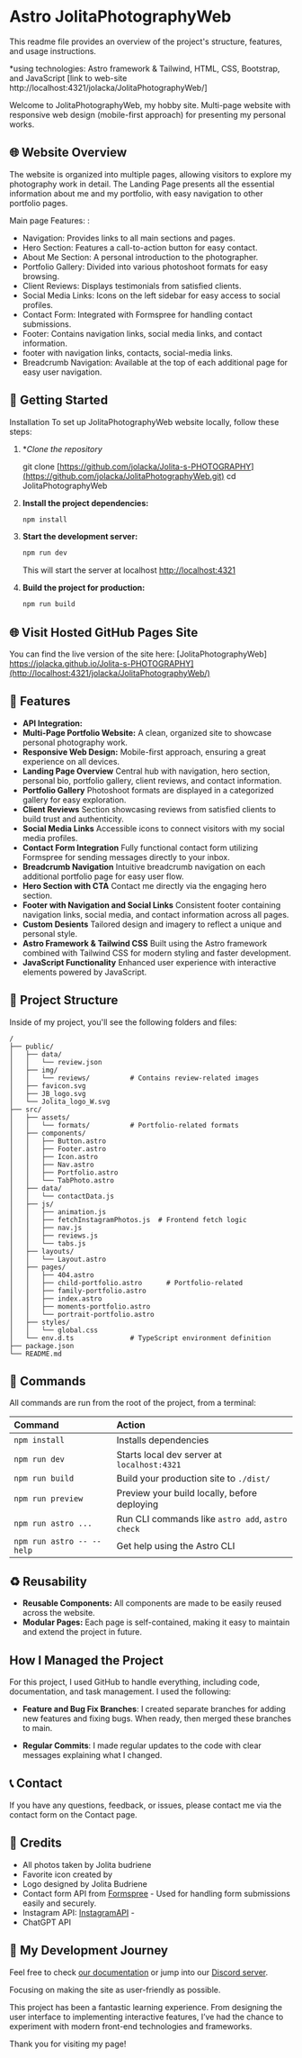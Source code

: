 # Astro JolitaPhotographyWeb

This readme file provides an overview of the project's structure, features, and usage instructions.

*using technologies: Astro framework & Tailwind, HTML, CSS, Bootstrap, and JavaScript
[link to web-site http://localhost:4321/jolacka/JolitaPhotographyWeb/]

Welcome to JolitaPhotographyWeb, my hobby site. Multi-page website with responsive web design (mobile-first approach) for presenting my personal works.
 
## 🌐 Website Overview 

The website is organized into multiple pages, allowing visitors to explore my photography work in detail. The Landing Page presents all the essential information about me and my portfolio, with easy navigation to other portfolio pages.

Main page Features: :
- Navigation: Provides links to all main sections and pages.
- Hero Section: Features a call-to-action button for easy contact.
- About Me Section: A personal introduction to the photographer.
- Portfolio Gallery: Divided into various photoshoot formats for easy browsing.
- Client Reviews: Displays testimonials from satisfied clients.
- Social Media Links: Icons on the left sidebar for easy access to social profiles.
- Contact Form: Integrated with Formspree for handling contact submissions.
- Footer: Contains navigation links, social media links, and contact information.
- footer with navigation links, contacts, social-media links.
- Breadcrumb Navigation: Available at the top of each additional page for easy user navigation.

## 🚀 Getting Started

Installation
To set up JolitaPhotographyWeb website locally, follow these steps:

1. **Clone the repository*
 
   git clone [https://github.com/jolacka/Jolita-s-PHOTOGRAPHY](https://github.com/jolacka/JolitaPhotographyWeb.git)
   cd JolitaPhotographyWeb
   

2. **Install the project dependencies:**

   ```bash
   npm install
   ```

3. **Start the development server:**

   ```bash
   npm run dev
   ```
   This will start the server at localhost [http://localhost:4321](http://localhost:4321/JolitaPhotographyWeb/)

4. **Build the project for production:**
   
   ```bash
   npm run build

## 🌐 Visit Hosted GitHub Pages Site

You can find the live version of the site here:
[JolitaPhotographyWeb] https://jolacka.github.io/Jolita-s-PHOTOGRAPHY](http://localhost:4321/jolacka/JolitaPhotographyWeb/)
 
## 🌟 Features

- **API Integration:**
- **Multi-Page Portfolio Website:** A clean, organized site to showcase personal photography work.
- **Responsive Web Design:** Mobile-first approach, ensuring a great experience on all devices.
- **Landing Page Overview** Central hub with navigation, hero section, personal bio, portfolio gallery, client reviews, and contact information.
- **Portfolio Gallery**   Photoshoot formats are displayed in a categorized gallery for easy exploration.
- **Client Reviews** Section showcasing reviews from satisfied clients to build trust and authenticity.
- **Social Media Links** Accessible icons to connect visitors with my social media profiles.
- **Contact Form Integration** Fully functional contact form utilizing Formspree for sending messages directly to your inbox.
- **Breadcrumb Navigation** Intuitive breadcrumb navigation on each additional portfolio page for easy user flow.
- **Hero Section with CTA** Contact me directly via the engaging hero section.
- **Footer with Navigation and Social Links** Consistent footer containing navigation links, social media, and contact information across all pages.
- **Custom Desients** Tailored design and imagery to reflect a unique and personal style.
- **Astro Framework & Tailwind CSS** Built using the Astro framework combined with Tailwind CSS for modern styling and faster development.
- **JavaScript Functionality** Enhanced user experience with interactive elements powered by JavaScript.

## 🚀 Project Structure

Inside of my project, you'll see the following folders and files:

```textpadaryti veliau
/
├── public/
│   ├── data/
│   │   └── review.json
│   ├── img/
│   │   └── reviews/          # Contains review-related images
│   ├── favicon.svg
│   ├── JB_logo.svg
│   └── Jolita_logo_W.svg
├── src/
│   ├── assets/
│   │   └── formats/          # Portfolio-related formats
│   ├── components/
│   │   ├── Button.astro
│   │   ├── Footer.astro
│   │   ├── Icon.astro
│   │   ├── Nav.astro
│   │   ├── Portfolio.astro
│   │   └── TabPhoto.astro
│   ├── data/
│   │   └── contactData.js
│   ├── js/
│   │   ├── animation.js
│   │   ├── fetchInstagramPhotos.js  # Frontend fetch logic
│   │   ├── nav.js
│   │   ├── reviews.js
│   │   └── tabs.js
│   ├── layouts/
│   │   └── Layout.astro
│   ├── pages/
│   │   ├── 404.astro
│   │   ├── child-portfolio.astro      # Portfolio-related
│   │   ├── family-portfolio.astro
│   │   ├── index.astro
│   │   ├── moments-portfolio.astro
│   │   └── portrait-portfolio.astro
│   ├── styles/
│   │   └── global.css
│   └── env.d.ts              # TypeScript environment definition
├── package.json
└── README.md

```

## 🧞 Commands

All commands are run from the root of the project, from a terminal:

| Command                   | Action                                           |
| :------------------------ | :----------------------------------------------- |
| `npm install`             | Installs dependencies                            |
| `npm run dev`             | Starts local dev server at `localhost:4321`      |
| `npm run build`           | Build your production site to `./dist/`          |
| `npm run preview`         | Preview your build locally, before deploying     |
| `npm run astro ...`       | Run CLI commands like `astro add`, `astro check` |
| `npm run astro -- --help` | Get help using the Astro CLI                     |


## ♻️ Reusability

- **Reusable Components:** All components are made to be easily reused across the website.
- **Modular Pages:** Each page is self-contained, making it easy to maintain and extend the project in future.

## How I Managed the Project

For this project, I used GitHub to handle everything, including code, documentation, and task management. I used the following:

- **Feature and Bug Fix Branches**: I created separate branches for adding new features and fixing bugs. When ready, then merged these branches to main.

- **Regular Commits**: I made regular updates to the code with clear messages explaining what I changed.

## 📞 Contact

If you have any questions, feedback, or issues, please contact me via the contact form on the Contact page.

## 📑 Credits

- All photos taken by Jolita budriene 
- Favorite icon created by 
- Logo designed by Jolita Budriene
- Contact form API from [Formspree](https://formspree.io) - Used for handling form submissions easily and securely.
- Instagram API: [InstagramAPI](https:) - 
- ChatGPT API

## 👀 My Development Journey

Feel free to check [our documentation](https://docs.astro.build) or jump into our [Discord server](https://astro.build/chat).

Focusing on making the site as user-friendly as possible.

This project has been a fantastic learning experience. From designing the user interface to implementing interactive features, I’ve had the chance to experiment with modern front-end technologies and frameworks.




Thank you for visiting my page!
